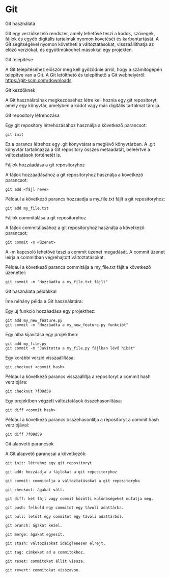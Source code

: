 # Git
Git használata

Git egy verziókezelő rendszer, amely lehetővé teszi a kódok, szövegek, fájlok és egyéb digitális tartalmak nyomon követését és karbantartását. A Git segítségével nyomon követheti a változtatásokat, visszaállíthatja az előző verziókat, és együttműködhet másokkal egy projekten.

Git telepítése

A Git telepítéséhez először meg kell győződnie arról, hogy a számítógépén telepítve van a Git. A Git letölthető és telepíthető a Git webhelyéről: https://git-scm.com/downloads.

Git kezdőknek

A Git használatának megkezdéséhez létre kell hoznia egy git repositoryt, amely egy könyvtár, amelyben a kódot vagy más digitális tartalmat tárolja.

Git repository létrehozása

Egy git repository létrehozásához használja a következő parancsot:

    git init

Ez a parancs létrehoz egy .git könyvtárat a meglévő könyvtárban. A .git könyvtár tartalmazza a Git repository összes metaadatát, beleértve a változtatások történetét is.

Fájlok hozzáadása a git repositoryhoz

A fájlok hozzáadásához a git repositoryhoz használja a következő parancsot:

    git add <fájl neve>

Például a következő parancs hozzáadja a my_file.txt fájlt a git repositoryhoz:

    git add my_file.txt

Fájlok commitálása a git repositoryhoz

A fájlok commitálásához a git repositoryhoz használja a következő parancsot:

    git commit -m <üzenet>

A -m kapcsoló lehetővé teszi a commit üzenet megadását. A commit üzenet leírja a commitban végrehajtott változtatásokat.

Például a következő parancs commitálja a my_file.txt fájlt a következő üzenettel:

    git commit -m "Hozzáadta a my_file.txt fájlt"

Git használata példákkal

Íme néhány példa a Git használatára:

Egy új funkció hozzáadása egy projekthez:

    git add my_new_feature.py
    git commit -m "Hozzáadta a my_new_feature.py funkciót"

 Egy hiba kijavítása egy projektben:

    git add my_file.py
    git commit -m "Javította a my_file.py fájlban lévő hibát"

Egy korábbi verzió visszaállítása:

    git checkout <commit hash>

Például a következő parancs visszaállítja a repositoryt a commit hash verziójára:

    git checkout 7f09d59

Egy projektben végzett változtatások összehasonlítása:

    git diff <commit hash>

Például a következő parancs összehasonlítja a repositoryt a commit hash verziójával:

    git diff 7f09d59


Git alapvető parancsok

A Git alapvető parancsai a következők:

    git init: létrehoz egy git repositoryt
    
    git add: hozzáadja a fájlokat a git repositoryhoz
    
    git commit: commitolja a változtatásokat a git repositoryba
    
    git checkout: ágakat vált.
    
    git diff: két fájl vagy commit közötti különbségeket mutatja meg.

    git push: felküld egy commitot egy távoli adattárba.
    
    git pull: letölt egy commitot egy távoli adattárból.

    git branch: ágakat kezel.
    
    git merge: ágakat egyesít.
    
    git stash: változásokat ideiglenesen elrejt.
    
    git tag: címkeket ad a commitokhoz.
    
    git reset: commitokat állít vissza.
    
    git revert: commitokat visszavon.
    
